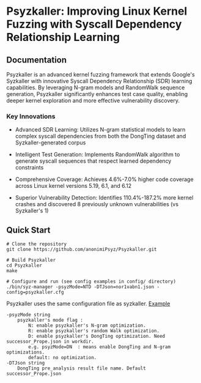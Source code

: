 # Psyzkaller: Improving Linux Kernel Fuzzing with Syscall Dependency Relationship Learning


## Documentation

Psyzkaller is an advanced kernel fuzzing framework that extends Google's Syzkaller with innovative Syscall Dependency Relationship (SDR) learning capabilities. By leveraging N-gram models and RandomWalk sequence generation, Psyzkaller significantly enhances test case quality, enabling deeper kernel exploration and more effective vulnerability discovery.

###  Key Innovations

- Advanced SDR Learning: Utilizes N-gram statistical models to learn complex syscall dependencies from both the DongTing dataset and Syzkaller-generated corpus

- Intelligent Test Generation: Implements RandomWalk algorithm to generate syscall sequences that respect learned dependency constraints

- Comprehensive Coverage: Achieves 4.6%-7.0% higher code coverage across Linux kernel versions 5.19, 6.1, and 6.12

- Superior Vulnerability Detection: Identifies 110.4%-187.2% more kernel crashes and discovered 8 previously unknown vulnerabilities (vs Syzkaller's 1)

## Quick Start
```
# Clone the repository
git clone https://github.com/anonimiPsyz/Psyzkaller.git

# Build Psyzkaller
cd Psyzkaller
make

# Configure and run (see config examples in config/ directory)
./bin/syz-manager -psyzMode=NTD -DTJson=nor1vabn1.json -config=psyzkaller.cfg 
```

Psyzkaller uses the same configuration file as syzkaller.  [Example](https://github.com/google/syzkaller/blob/master/pkg/mgrconfig/testdata/qemu-example.cfg)

```
-psyzMode string
    psyzkaller's mode flag :
        N: enable psyzkaller's N-gram optimization.
        R: enable psyzkaller's random Walk optimization.
        D: enable psyzkaller's DongTing optimization. Need successor_Prope.json in workdir.
        e.g. psyzMode=DN  : means enable DongTing and N-gram optimizations. 
        default: no optimization.
-DTJson string
    DongTing pre_analysis result file name. Default successor_Prope.json
```